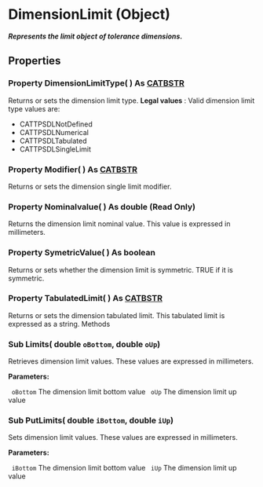 # DimensionLimit (Object)

**_Represents the limit object of tolerance dimensions._**

## Properties

### Property **DimensionLimitType**( ) As [CATBSTR](../System/typedef_CATBSTR_8129.md)

Returns or sets the dimension limit type.
**Legal values** : Valid dimension limit type values are:

  * CATTPSDLNotDefined
  * CATTPSDLNumerical
  * CATTPSDLTabulated
  * CATTPSDLSingleLimit

### Property **Modifier**( ) As [CATBSTR](../System/typedef_CATBSTR_8129.md)

Returns or sets the dimension single limit modifier.  
### Property **Nominalvalue**( ) As double (Read Only)

Returns the dimension limit nominal value.
This value is expressed in millimeters.  
### Property **SymetricValue**( ) As boolean

Returns or sets whether the dimension limit is symmetric.
TRUE if it is symmetric.  
### Property **TabulatedLimit**( ) As [CATBSTR](../System/typedef_CATBSTR_8129.md)

Returns or sets the dimension tabulated limit.
This tabulated limit is expressed as a string.  Methods

### Sub **Limits**( double  `oBottom`,  double  `oUp`)

Retrieves dimension limit values.
These values are expressed in millimeters.

**Parameters:**

` oBottom`      The dimension limit bottom value
` oUp`      The dimension limit up value

### Sub **PutLimits**( double  `iBottom`,  double  `iUp`)

Sets dimension limit values.
These values are expressed in millimeters.

**Parameters:**

` iBottom`      The dimension limit bottom value
` iUp`      The dimension limit up value